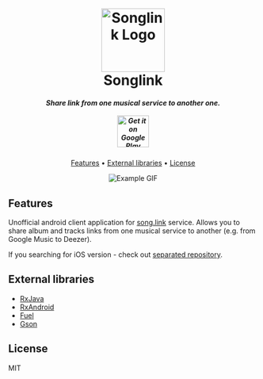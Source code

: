 <h1 align="center">
  <img src=".github/logo.png" alt="Songlink Logo" width="128">
  <br>
  Songlink
</h1>

<h5 align="center">
  Share link from one musical service to another one.
  <br>
  <br>
  <a href="https://play.google.com/store/apps/details?id=com.streaminghell.app&utm_source=github&pcampaignid=MKT-Other-global-all-co-prtnr-py-PartBadge-Mar2515-1">
    <img alt="Get it on Google Play" src="https://play.google.com/intl/en_us/badges/images/generic/en_badge_web_generic.png" height="64">
  </a>
</h5>

<p align="center">
  <a href="#features">Features</a> •
  <a href="#external-libraries">External libraries</a> •
  <a href="#license">License</a>
</p>

<p align="center">
  <img src=".github/example.gif" alt="Example GIF">
</p>

## Features

Unofficial android client application for [song.link](https://song.link) service. Allows you to share album and tracks links from one musical service to another (e.g. from Google Music to Deezer).

If you searching for iOS version - check out [separated repository](https://github.com/Ty3uK/songlink-ios).


## External libraries

- [RxJava](https://github.com/ReactiveX/RxJava)
- [RxAndroid](https://github.com/ReactiveX/RxAndroid)
- [Fuel](https://github.com/kittinunf/Fuel)
- [Gson](https://github.com/google/gson)

## License

MIT
